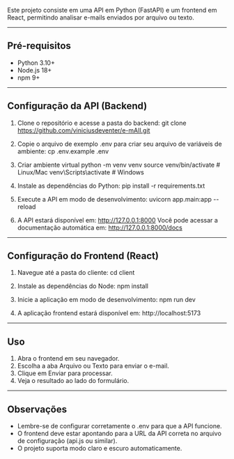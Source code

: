 Este projeto consiste em uma API em Python (FastAPI) e um frontend em React, permitindo analisar e-mails enviados por arquivo ou texto.

---

## Pré-requisitos

- Python 3.10+
- Node.js 18+
- npm 9+

---

## Configuração da API (Backend)

1. Clone o repositório e acesse a pasta do backend:
git clone https://github.com/viniciusdeventer/e-mAIl.git

2. Copie o arquivo de exemplo .env para criar seu arquivo de variáveis de ambiente:
cp .env.example .env

3. Criar ambiente virtual
python -m venv venv
source venv/bin/activate    # Linux/Mac
venv\Scripts\activate       # Windows

3. Instale as dependências do Python:
pip install -r requirements.txt

4. Execute a API em modo de desenvolvimento:
uvicorn app.main:app --reload

5. A API estará disponível em:
http://127.0.0.1:8000
Você pode acessar a documentação automática em:
http://127.0.0.1:8000/docs

---

## Configuração do Frontend (React)

1. Navegue até a pasta do cliente:
cd client

2. Instale as dependências do Node:
npm install

3. Inicie a aplicação em modo de desenvolvimento:
npm run dev

4. A aplicação frontend estará disponível em:
http://localhost:5173

---

## Uso

1. Abra o frontend em seu navegador.
2. Escolha a aba Arquivo ou Texto para enviar o e-mail.
3. Clique em Enviar para processar.
4. Veja o resultado ao lado do formulário.

---

## Observações

- Lembre-se de configurar corretamente o .env para que a API funcione.
- O frontend deve estar apontando para a URL da API correta no arquivo de configuração (api.js ou similar).
- O projeto suporta modo claro e escuro automaticamente.
